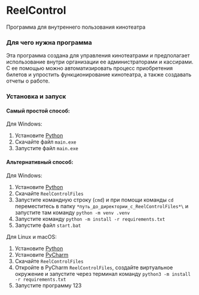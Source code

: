 # ReelControl
 Программа для внутреннего пользования кинотеатра


### Для чего нужна программа
 Эта программа создана для управления кинотеатрами и предполагает использование внутри организации ее администраторами и кассирами.
 С ее помощью можно автоматизировать процесс приобретения билетов и упростить функционирование кинотеатра, а также создавать отчеты о работе.
 
### Установка и запуск
 #### Самый простой способ:
Для Windows:
  1. Установите [Python](https://www.python.org)
  2. Скачайте файл `main.exe`
  3. Запустите файл `main.exe`

 #### Альтернативный способ:  
Для Windows:
  1. Установите [Python](https://www.python.org)
  2. Скачайте `ReelControlFiles`
  3. Запустите командную строку (`cmd`) и при помощи команды `cd` переместитесь в папку `*путь_до_директории_с_ReelControlFiles*\` и запустите там команду `python -m venv .venv`
  4. Запустите команду `python -m install -r requirements.txt`
  5. Запустите файл `start.bat`
  
Для Linux и macOS:
  1. Установите [Python](https://www.python.org)
  2. Установите [PyCharm](https://www.jetbrains.com/pycharm/download/)
  3. Скачайте `ReelControlFiles`
  4. Откройте в PyCharm `ReelControlFiles`, создайте виртуальное окружение и запустите через терминал команду `python3 -m install -r requirements.txt`
  5. Запустите программу
  123